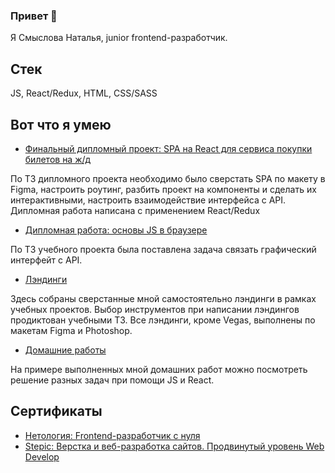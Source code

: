 ### Привет 👋
Я Смыслова Наталья, junior frontend-разработчик.

## Стек
JS, React/Redux, HTML, CSS/SASS

## Вот что я умею

- [Финальный дипломный проект: SPA на React для сервиса покупки билетов на ж/д](https://github.com/natalia-smyslova/fe-diploma)

По ТЗ дипломного проекта необходимо было сверстать SPA по макету в Figma, настроить роутинг, разбить проект на компоненты и сделать их интерактивными, настроить взаимодействие интерфейса с API. Дипломная работа написана с применением React/Redux

- [Дипломная работа: основы JS в браузере](https://github.com/natalia-smyslova/bjs-diplom/tree/master)
  
По ТЗ учебного проекта была поставлена задача связать графический интерфейт с API.

- [Лэндинги](https://github.com/natalia-smyslova/landings)

Здесь собраны cверстанные мной самостоятельно лэндинги в рамках учебных проектов. Выбор инструментов при написании лэндингов продиктован учебными ТЗ. Все лэндинги, кроме Vegas, выполнены по макетам Figma и Photoshop.

- [Домашние работы](https://github.com/natalia-smyslova/homeworks/tree/main)

На примере выполненных мной домашних работ можно посмотреть решение разных задач при помощи JS и React.

## Сертификаты
- [Нетология: Frontend-разработчик с нуля](https://netology.ru/backend/api/user/programs/22864/pdf_certificate)
- [Stepic: Верстка и веб-разработка сайтов. Продвинутый
уровень Web Develop](https://stepik.org/certificate/0b7c63aa31418f382050af418a2326c742ade6c8.pdf)
<!--
**natalia-smyslova/natalia-smyslova** is a ✨ _special_ ✨ repository because its `README.md` (this file) appears on your GitHub profile.

Here are some ideas to get you started:

- 🔭 I’m currently working on ...
- 🌱 I’m currently learning ...
- 👯 I’m looking to collaborate on ...
- 🤔 I’m looking for help with ...
- 💬 Ask me about ...
- 📫 How to reach me: ...
- 😄 Pronouns: ...
- ⚡ Fun fact: ...
-->
